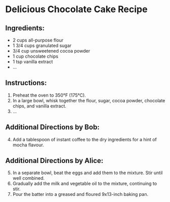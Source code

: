 # Delicious Chocolate Cake Recipe

## Ingredients:
- 2 cups all-purpose flour
- 1 3/4 cups granulated sugar
- 3/4 cup unsweetened cocoa powder
- 1 cup chocolate chips
- 1 tsp vanilla extract
- ...

## Instructions:
1. Preheat the oven to 350°F (175°C).
2. In a large bowl, whisk together the flour, sugar, cocoa powder, chocolate chips, and vanilla extract.
3. ...

## Additional Directions by Bob:
4. Add a tablespoon of instant coffee to the dry ingredients for a hint of mocha flavour.

## Additional Directions by Alice:
5. In a separate bowl, beat the eggs and add them to the mixture. Stir until well combined.
6. Gradually add the milk and vegetable oil to the mixture, continuing to stir. 
7. Pour the batter into a greased and floured 9x13-inch baking pan.